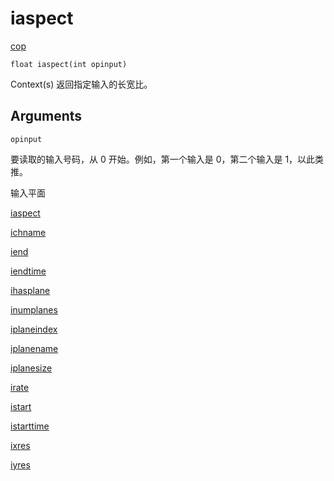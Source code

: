 # iaspect

[cop](../contexts/cop.html)

`float iaspect(int opinput)`

Context(s) 返回指定输入的长宽比。

## Arguments

`opinput`

要读取的输入号码，从 0 开始。例如，第一个输入是 0，第二个输入是 1，以此类推。

输入平面

[iaspect](iaspect.html)

[ichname](ichname.html)

[iend](iend.html)

[iendtime](iendtime.html)

[ihasplane](ihasplane.html)

[inumplanes](inumplanes.html)

[iplaneindex](iplaneindex.html)

[iplanename](iplanename.html)

[iplanesize](iplanesize.html)

[irate](irate.html)

[istart](istart.html)

[istarttime](istarttime.html)

[ixres](ixres.html)

[iyres](iyres.html)
